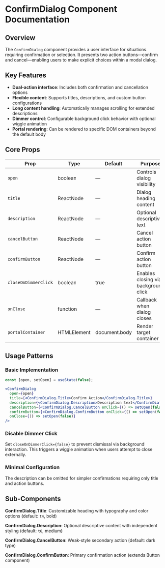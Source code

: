 # ConfirmDialog Component Documentation

## Overview

The `ConfirmDialog` component provides a user interface for situations requiring confirmation or selection. It presents two action buttons—confirm and cancel—enabling users to make explicit choices within a modal dialog.

## Key Features

- **Dual-action interface**: Includes both confirmation and cancellation options
- **Flexible content**: Supports titles, descriptions, and custom button configurations
- **Long content handling**: Automatically manages scrolling for extended descriptions
- **Dimmer control**: Configurable background click behavior with optional wiggle animation
- **Portal rendering**: Can be rendered to specific DOM containers beyond the default body

## Core Props

| Prop | Type | Default | Purpose |
|------|------|---------|---------|
| `open` | boolean | — | Controls dialog visibility |
| `title` | ReactNode | — | Dialog heading content |
| `description` | ReactNode | — | Optional descriptive text |
| `cancelButton` | ReactNode | — | Cancel action button |
| `confirmButton` | ReactNode | — | Confirm action button |
| `closeOnDimmerClick` | boolean | true | Enables closing via background click |
| `onClose` | function | — | Callback when dialog closes |
| `portalContainer` | HTMLElement | document.body | Render target container |

## Usage Patterns

### Basic Implementation

```jsx
const [open, setOpen] = useState(false);

<ConfirmDialog
  open={open}
  title={<ConfirmDialog.Title>Confirm Action</ConfirmDialog.Title>}
  description={<ConfirmDialog.Description>Description text</ConfirmDialog.Description>}
  cancelButton={<ConfirmDialog.CancelButton onClick={() => setOpen(false)}>No</ConfirmDialog.CancelButton>}
  confirmButton={<ConfirmDialog.ConfirmButton onClick={() => setOpen(false)}>Yes</ConfirmDialog.ConfirmButton>}
  onClose={() => setOpen(false)}
/>
```

### Disable Dimmer Click

Set `closeOnDimmerClick={false}` to prevent dismissal via background interaction. This triggers a wiggle animation when users attempt to close externally.

### Minimal Configuration

The description can be omitted for simpler confirmations requiring only title and action buttons.

## Sub-Components

**ConfirmDialog.Title**: Customizable heading with typography and color options (default: `t4`, bold)

**ConfirmDialog.Description**: Optional descriptive content with independent styling (default: `t6`, medium)

**ConfirmDialog.CancelButton**: Weak-style secondary action (default: dark type)

**ConfirmDialog.ConfirmButton**: Primary confirmation action (extends Button component)
